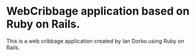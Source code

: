 # WebCribbage application based on Ruby on Rails.

This is a web cribbage application created by Ian Dorko 
using Ruby on Rails.
